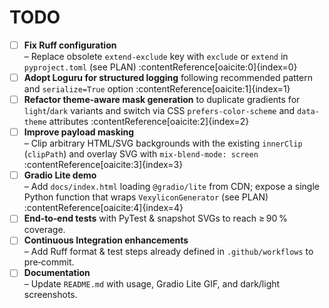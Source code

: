 # TODO

- [ ] **Fix Ruff configuration**  
      – Replace obsolete `extend-exclude` key with `exclude` or `extend` in `pyproject.toml` (see PLAN) :contentReference[oaicite:0]{index=0}
- [ ] **Adopt Loguru for structured logging** following recommended pattern and `serialize=True` option :contentReference[oaicite:1]{index=1}
- [ ] **Refactor theme‑aware mask generation** to duplicate gradients for `light`/`dark` variants and switch via CSS `prefers-color-scheme` and `data-theme` attributes :contentReference[oaicite:2]{index=2}
- [ ] **Improve payload masking**  
      – Clip arbitrary HTML/SVG backgrounds with the existing `innerClip` (`clipPath`) and overlay SVG with `mix-blend-mode: screen` :contentReference[oaicite:3]{index=3}
- [ ] **Gradio Lite demo**  
      – Add `docs/index.html` loading `@gradio/lite` from CDN; expose a single Python function that wraps `VexyliconGenerator` (see PLAN) :contentReference[oaicite:4]{index=4}
- [ ] **End‑to‑end tests** with PyTest & snapshot SVGs to reach ≥ 90 % coverage.
- [ ] **Continuous Integration enhancements**  
      – Add Ruff format & test steps already defined in `.github/workflows` to pre‑commit.  
- [ ] **Documentation**  
      – Update `README.md` with usage, Gradio Lite GIF, and dark/light screenshots.